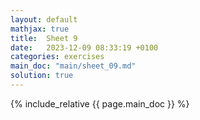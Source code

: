 ```yaml
---
layout: default
mathjax: true
title:  Sheet 9
date:   2023-12-09 08:33:19 +0100
categories: exercises 
main_doc: "main/sheet_09.md"
solution: true
---
```




{% include_relative {{ page.main_doc }} %}